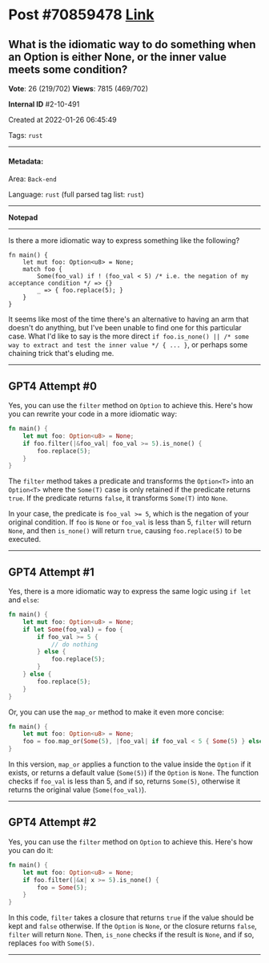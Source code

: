 
# Post \#70859478 [Link](https://stackoverflow.com/questions/70859478/)

## What is the idiomatic way to do something when an Option is either None, or the inner value meets some condition?

**Vote**: 26 (219/702) **Views**: 7815 (469/702) 

**Internal ID** \#2-10-491

Created at 2022-01-26 06:45:49

Tags: `rust`

----------

#### Metadata:

Area: `Back-end`

Language: `rust` (full parsed tag list: `rust`)

----------

**Notepad**


----------

Is there a more idiomatic way to express something like the following?
```
fn main() {
    let mut foo: Option<u8> = None;
    match foo {
        Some(foo_val) if ! (foo_val < 5) /* i.e. the negation of my acceptance condition */ => {}
        _ => { foo.replace(5); }
    }
}
```

It seems like most of the time there's an alternative to having an arm that doesn't do anything, but I've been unable to find one for this particular case.
What I'd like to say is the more direct `if foo.is_none() || /* some way to extract and test the inner value */ { ... }`, or perhaps some chaining trick that's eluding me.


----------
        
## GPT4 Attempt \#0

Yes, you can use the `filter` method on `Option` to achieve this. Here's how you can rewrite your code in a more idiomatic way:

```rust
fn main() {
    let mut foo: Option<u8> = None;
    if foo.filter(|&foo_val| foo_val >= 5).is_none() {
        foo.replace(5);
    }
}
```

The `filter` method takes a predicate and transforms the `Option<T>` into an `Option<T>` where the `Some(T)` case is only retained if the predicate returns `true`. If the predicate returns `false`, it transforms `Some(T)` into `None`.

In your case, the predicate is `foo_val >= 5`, which is the negation of your original condition. If `foo` is `None` or `foo_val` is less than 5, `filter` will return `None`, and then `is_none()` will return `true`, causing `foo.replace(5)` to be executed.

--------

## GPT4 Attempt \#1

Yes, there is a more idiomatic way to express the same logic using `if let` and `else`:

```rust
fn main() {
    let mut foo: Option<u8> = None;
    if let Some(foo_val) = foo {
        if foo_val >= 5 {
            // do nothing
        } else {
            foo.replace(5);
        }
    } else {
        foo.replace(5);
    }
}
```

Or, you can use the `map_or` method to make it even more concise:

```rust
fn main() {
    let mut foo: Option<u8> = None;
    foo = foo.map_or(Some(5), |foo_val| if foo_val < 5 { Some(5) } else { Some(foo_val) });
}
```

In this version, `map_or` applies a function to the value inside the `Option` if it exists, or returns a default value (`Some(5)`) if the `Option` is `None`. The function checks if `foo_val` is less than 5, and if so, returns `Some(5)`, otherwise it returns the original value (`Some(foo_val)`).

--------

## GPT4 Attempt \#2

Yes, you can use the `filter` method on `Option` to achieve this. Here's how you can do it:

```rust
fn main() {
    let mut foo: Option<u8> = None;
    if foo.filter(|&x| x >= 5).is_none() {
        foo = Some(5);
    }
}
```

In this code, `filter` takes a closure that returns `true` if the value should be kept and `false` otherwise. If the `Option` is `None`, or the closure returns `false`, `filter` will return `None`. Then, `is_none` checks if the result is `None`, and if so, replaces `foo` with `Some(5)`.

--------
